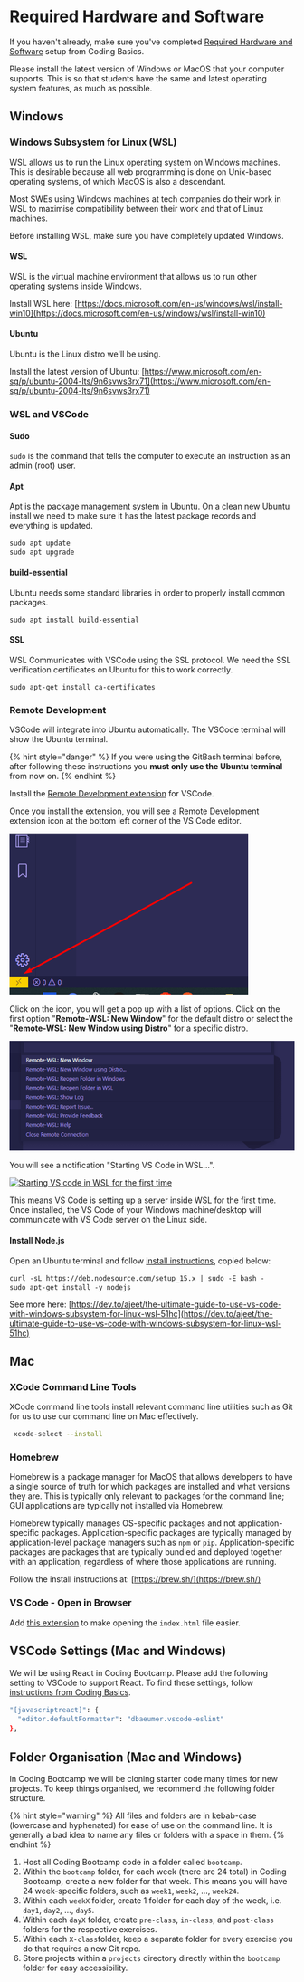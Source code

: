 # Required Hardware and Software

If you haven't already, make sure you've completed [Required Hardware and Software](https://basics.rocketacademy.co/course-logistics/required-hardware-and-software) setup from Coding Basics.

Please install the latest version of Windows or MacOS that your computer supports. This is so that students have the same and latest operating system features, as much as possible.

## Windows

### Windows Subsystem for Linux \(WSL\)

WSL allows us to run the Linux operating system on Windows machines. This is desirable because all web programming is done on Unix-based operating systems, of which MacOS is also a descendant.

Most SWEs using Windows machines at tech companies do their work in WSL to maximise compatibility between their work and that of Linux machines.

Before installing WSL, make sure you have completely updated Windows.

#### WSL

WSL is the virtual machine environment that allows us to run other operating systems inside Windows.

Install WSL here: [https://docs.microsoft.com/en-us/windows/wsl/install-win10](https://docs.microsoft.com/en-us/windows/wsl/install-win10)

#### Ubuntu

Ubuntu is the Linux distro we'll be using.

Install the latest version of Ubuntu: [https://www.microsoft.com/en-sg/p/ubuntu-2004-lts/9n6svws3rx71](https://www.microsoft.com/en-sg/p/ubuntu-2004-lts/9n6svws3rx71)

### WSL and VSCode

#### Sudo

`sudo` is the command that tells the computer to execute an instruction as an admin \(root\) user.

#### Apt

Apt is the package management system in Ubuntu. On a clean new Ubuntu install we need to make sure it has the latest package records and everything is updated.

```
sudo apt update
sudo apt upgrade
```

#### build-essential

Ubuntu needs some standard libraries in order to properly install common packages.

```text
sudo apt install build-essential
```

#### SSL

WSL Communicates with VSCode using the SSL protocol. We need the SSL verification certificates on Ubuntu for this to work correctly.

```text
sudo apt-get install ca-certificates
```

### Remote Development

VSCode will integrate into Ubuntu automatically. The VSCode terminal will show the Ubuntu terminal.

{% hint style="danger" %}
If you were using the GitBash terminal before, after following these instructions you **must only use the Ubuntu terminal** from now on.
{% endhint %}

Install the [Remote Development extension](https://marketplace.visualstudio.com/items?itemName=ms-vscode-remote.vscode-remote-extensionpack) for VSCode.

Once you install the extension, you will see a Remote Development extension icon at the bottom left corner of the VS Code editor.

![](../.gitbook/assets/wsl-ss1.png)

Click on the icon, you will get a pop up with a list of options. Click on the first option "**Remote-WSL: New Window**" for the default distro or select the "**Remote-WSL: New Window using Distro**" for a specific distro.

![](../.gitbook/assets/wsl-ss2.png)

You will see a notification "Starting VS Code in WSL...".

[![Starting VS code in WSL for the first time](https://res.cloudinary.com/practicaldev/image/fetch/s--hQNq4fVk--/c_limit%2Cf_auto%2Cfl_progressive%2Cq_auto%2Cw_880/https://dev-to-uploads.s3.amazonaws.com/i/3667py1lgpqwwl1ijafz.png)](https://res.cloudinary.com/practicaldev/image/fetch/s--hQNq4fVk--/c_limit%2Cf_auto%2Cfl_progressive%2Cq_auto%2Cw_880/https://dev-to-uploads.s3.amazonaws.com/i/3667py1lgpqwwl1ijafz.png)

This means VS Code is setting up a server inside WSL for the first time. Once installed, the VS Code of your Windows machine/desktop will communicate with VS Code server on the Linux side.

#### Install Node.js

Open an Ubuntu terminal and follow [install instructions](https://github.com/nodesource/distributions/blob/master/README.md#installation-instructions), copied below:

```text
curl -sL https://deb.nodesource.com/setup_15.x | sudo -E bash -
sudo apt-get install -y nodejs
```

See more here: [https://dev.to/ajeet/the-ultimate-guide-to-use-vs-code-with-windows-subsystem-for-linux-wsl-51hc](https://dev.to/ajeet/the-ultimate-guide-to-use-vs-code-with-windows-subsystem-for-linux-wsl-51hc)

## Mac

### XCode Command Line Tools

XCode command line tools install relevant command line utilities such as Git for us to use our command line on Mac effectively.

```bash
 xcode-select --install
```

### Homebrew

Homebrew is a package manager for MacOS that allows developers to have a single source of truth for which packages are installed and what versions they are. This is typically only relevant to packages for the command line; GUI applications are typically not installed via Homebrew.

Homebrew typically manages OS-specific packages and not application-specific packages. Application-specific packages are typically managed by application-level package managers such as `npm` or `pip`. Application-specific packages are packages that are typically bundled and deployed together with an application, regardless of where those applications are running.

Follow the install instructions at: [https://brew.sh/](https://brew.sh/)

### VS Code - Open in Browser

Add [this extension](https://marketplace.visualstudio.com/items?itemName=techer.open-in-browser) to make opening the `index.html` file easier.

## VSCode Settings \(Mac and Windows\)

We will be using React in Coding Bootcamp. Please add the following setting to VSCode to support React. To find these settings, follow [instructions from Coding Basics](https://basics.rocketacademy.co/course-logistics/required-hardware-and-software#vscode).

```bash
"[javascriptreact]": {
  "editor.defaultFormatter": "dbaeumer.vscode-eslint"
},
```

## Folder Organisation \(Mac and Windows\)

In Coding Bootcamp we will be cloning starter code many times for new projects. To keep things organised, we recommend the following folder structure.

{% hint style="warning" %}
All files and folders are in kebab-case \(lowercase and hyphenated\) for ease of use on the command line. It is generally a bad idea to name any files or folders with a space in them.
{% endhint %}

1. Host all Coding Bootcamp code in a folder called `bootcamp`.
2. Within the `bootcamp` folder, for each week \(there are 24 total\) in Coding Bootcamp, create a new folder for that week. This means you will have 24 week-specific folders, such as `week1`, `week2`, ..., `week24`.
3. Within each `weekX` folder, create 1 folder for each day of the week, i.e. `day1`, `day2`, ..., `day5`.
4. Within each `dayX` folder, create `pre-class`, `in-class`, and `post-class` folders for the respective exercises.
5. Within each `X-class`folder, keep a separate folder for every exercise you do that requires a new Git repo.
6. Store projects within a `projects` directory directly within the `bootcamp` folder for easy accessibility.
